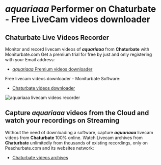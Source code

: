 # _aquariaaa_ Performer on Chaturbate - Free LiveCam videos downloader

## Chaturbate Live Videos Recorder

Monitor and record livecam videos of **_aquariaaa_** from **Chaturbate** with Moniturbate.com
Get a premium trial for free by just and only registering with your Email address:
* [_aquariaaa_ Premium videos downloader](https://moniturbate.com/request-demo-licence-key.html)

Free livecam videos downloader - Moniturbate Software:
* [Chaturbate videos downloader](https://moniturbate.com/moniturbate-download-software.html)

![_aquariaaa_ livecam videos recorder](https://peachurnet.com/templates/moniturbate-software.png)


## Capture _aquariaaa_ videos from the Cloud and watch your recordings on Streaming

Without the need of downloading a software, capture **_aquariaaa_** livecam videos from **Chaturbate** 100% online.
Watch Livecam archives from **Chaturbate** unlimitedly from thousands of existing recordings, only on Peachurbate.com and its websites network:
* [Chaturbate videos archives](https://peachurnet.com/)